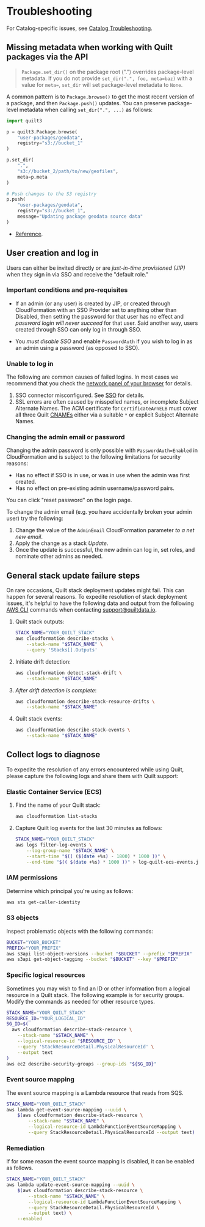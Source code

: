 # Troubleshooting

For Catalog-specific issues, see [Catalog Troubleshooting](Catalog/Troubleshooting.md).

## Missing metadata when working with Quilt packages via the API

> `Package.set_dir()` on the package root (".") overrides package-level
> metadata. If you do not provide `set_dir(".", foo, meta=baz)` with a value for
> `meta=`, `set_dir` will set package-level metadata to `None`.

A common pattern is to `Package.browse()` to get the most recent
version of a package, and then `Package.push()` updates.
You can preserve package-level metadata when calling `set_dir(".", ...)`
as follows:

<!--pytest.mark.skip-->
```python
import quilt3

p = quilt3.Package.browse(
    "user-packages/geodata", 
    registry="s3://bucket_1"
)

p.set_dir(
    ".",
    "s3://bucket_2/path/to/new/geofiles",
    meta=p.meta
)

# Push changes to the S3 registry
p.push(
    "user-packages/geodata",
    registry="s3://bucket_1",
    message="Updating package geodata source data"
)
```

- [Reference](https://docs.quiltdata.com/api-reference/package#package.set_dir).


## User creation and log in

Users can either be invited directly or are _just-in-time provisioned (JIP)_
when they sign in via SSO and receive the "default role."

### Important conditions and pre-requisites

- If an admin (or any user) is created by JIP, or created through CloudFormation
with an SSO Provider set to anything other than Disabled, then setting the
password for that user has no effect and _password login will never succeed_ for
that user. Said another way, users created through SSO can only log in through
SSO.

- You _must disable SSO_ and enable `PasswordAuth` if you wish to log in as an
admin using a password (as opposed to SSO).

### Unable to log in

The following are common causes of failed logins. In most cases we recommend
that you check the [network panel of your browser](#browser-network-and-console)
for details.

1. SSO connector misconfigured. See [SSO](technical-reference.md#cnames) for
   details.
1. SSL errors are often caused by misspelled names, or incomplete Subject
Alternate Names. The ACM certificate for `CertificateArnELB` must cover all
three Quilt [CNAMEs](technical-reference.md#cnames) either via a suitable `*` or
explicit Subject Alternate Names.

### Changing the admin email or password

Changing the admin password is only possible with `PasswordAuth=Enabled` in
CloudFormation and is subject to the following limitations for security reasons:

- Has no effect if SSO is in use, or was in use when the admin was first
  created.
- Has no effect on pre-existing admin username/password pairs.

You can click "reset password" on the login page.

To change the admin email (e.g. you have accidentally broken your admin user)
try the following:

1. Change the value of the `AdminEmail` CloudFormation parameter _to a net new
   email_.
1. Apply the change as a stack _Update_.
1. Once the update is successful, the new admin can log in, set roles, and
nominate other admins as needed.

## General stack update failure steps

On rare occasions, Quilt stack deployment updates might fail. This can happen
for several reasons. To expedite resolution of stack deployment issues, it's
helpful to have the following data and output from the following [AWS
CLI](https://aws.amazon.com/cli/) commands when contacting
<support@quiltdata.io>.

1. Quilt stack outputs:
    <!--pytest.mark.skip-->
    ```sh
    STACK_NAME="YOUR_QUILT_STACK"
    aws cloudformation describe-stacks \
        --stack-name "$STACK_NAME" \
        --query 'Stacks[].Outputs'
    ```

1. Initiate drift detection:
    <!--pytest.mark.skip-->
    ```sh
    aws cloudformation detect-stack-drift \
        --stack-name "$STACK_NAME"
    ```

1. _After drift detection is complete_:
    <!--pytest.mark.skip-->
    ```sh
    aws cloudformation describe-stack-resource-drifts \
        --stack-name "$STACK_NAME"
    ```

1. Quilt stack events:
    <!--pytest.mark.skip-->
    ```sh
    aws cloudformation describe-stack-events \
        --stack-name "$STACK_NAME"
    ```

## Collect logs to diagnose

To expedite the resolution of any errors encountered while using
Quilt, please capture the following logs and share them with
Quilt support:


### Elastic Container Service (ECS)

1. Find the name of your Quilt stack:
    <!--pytest.mark.skip-->
    ```sh
    aws cloudformation list-stacks
    ```

1. Capture Quilt log events for the last 30 minutes as follows:
    <!--pytest.mark.skip-->
    ```sh
    STACK_NAME="YOUR_QUILT_STACK"
    aws logs filter-log-events \
        --log-group-name "$STACK_NAME" \
        --start-time "$(( ($(date +%s) - 1800) * 1000 ))" \
        --end-time "$(( $(date +%s) * 1000 ))" > log-quilt-ecs-events.json
    ```

### IAM permissions

Determine which principal you're using as follows:
<!--pytest.mark.skip-->
```sh
aws sts get-caller-identity
```

### S3 objects

Inspect problematic objects with the following commands:
<!--pytest.mark.skip-->
```sh
BUCKET="YOUR_BUCKET"
PREFIX="YOUR_PREFIX"
aws s3api list-object-versions --bucket "$BUCKET" --prefix "$PREFIX"
aws s3api get-object-tagging --bucket "$BUCKET" --key "$PREFIX"
```

### Specific logical resources

Sometimes you may wish to find an ID or other information from a logical
resource in a Quilt stack. The following example is for security groups. Modify
the commands as needed for other resource types.

<!--pytest.mark.skip-->
```sh
STACK_NAME="YOUR_QUILT_STACK"
RESOURCE_ID="YOUR_LOGICAL_ID"
SG_ID=$(
  aws cloudformation describe-stack-resource \
    --stack-name "$STACK_NAME" \
    --logical-resource-id "$RESOURCE_ID" \
    --query 'StackResourceDetail.PhysicalResourceId' \
    --output text
)
aws ec2 describe-security-groups --group-ids "${SG_ID}"
```

### Event source mapping

The event source mapping is a Lambda resource that reads from SQS.
<!--pytest.mark.skip-->
```sh
STACK_NAME="YOUR_QUILT_STACK"
aws lambda get-event-source-mapping --uuid \
    $(aws cloudformation describe-stack-resource \
        --stack-name "$STACK_NAME" \
        --logical-resource-id LambdaFunctionEventSourceMapping \
        --query StackResourceDetail.PhysicalResourceId --output text)
```

### Remediation

If for some reason the event source mapping is disabled, it can be enabled as
follows.
<!--pytest.mark.skip-->
```sh
STACK_NAME="YOUR_QUILT_STACK"
aws lambda update-event-source-mapping --uuid \
    $(aws cloudformation describe-stack-resource \
        --stack-name "$STACK_NAME" \
        --logical-resource-id LambdaFunctionEventSourceMapping \
        --query StackResourceDetail.PhysicalResourceId \
        --output text) \
    --enabled
```
